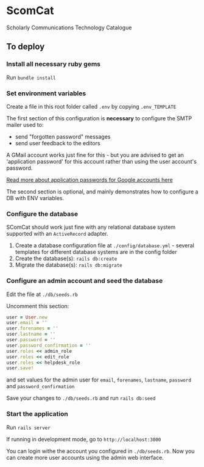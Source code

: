 # ScomCat
Scholarly Communications Technology Catalogue

## To deploy

### Install all necessary ruby gems
Run `bundle install`

### Set environment variables
Create a file in this root folder called `.env` by copying `.env_TEMPLATE`

The first section of this configuration is **necessary** to configure the SMTP mailer used to:
* send "forgotten password" messages
* send user feedback to the editors

A GMail account works just fine for this - but you are advised to get an 'application password' for this account rather than using the user account's password.

[Read more about application passwords for Google accounts here](https://support.google.com/accounts/answer/185833?hl=en)

The second section is optional, and mainly demonstrates how to configure a DB with ENV variables.

### Configure the database
SComCat should work just fine with any relational database system supported with an `ActiveRecord` adapter.

1. Create a database configuration file at `./config/database.yml` - several templates for different database systems are in the config folder
2. Create the database(s): `rails db:create`
3. Migrate the database(s): `rails db:migrate`

### Configure an admin account and seed the database
Edit the file at `./db/seeds.rb`

Uncomment this section:
```ruby
user = User.new
user.email = ''
user.forenames = ''
user.lastname = ''
user.password = ''
user.password_confirmation = ''
user.roles << admin_role
user.roles << edit_role
user.roles << helpdesk_role
user.save!
```
and set values for the admin user for `email`, `forenames`, `lastname`, `password` and `password_confirmation`

Save your changes to `./db/seeds.rb` and run `rails db:seed`

### Start the application
Run `rails server`

If running in development mode, go to `http://localhost:3000`

You can login withe the account you configured in `./db/seeds.rb`. Now you can create more user accounts using the admin web interface.

